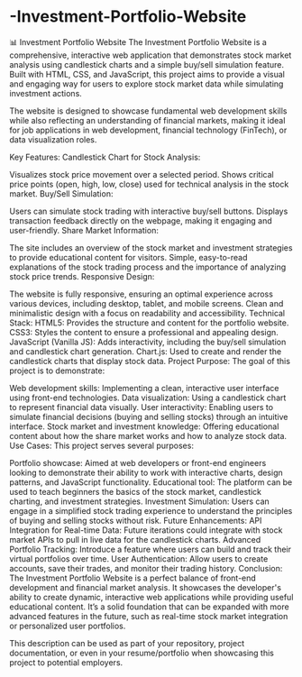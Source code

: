 # -Investment-Portfolio-Website

📊 Investment Portfolio Website
The Investment Portfolio Website is a comprehensive, interactive web application that demonstrates stock market analysis using candlestick charts and a simple buy/sell simulation feature. Built with HTML, CSS, and JavaScript, this project aims to provide a visual and engaging way for users to explore stock market data while simulating investment actions.

The website is designed to showcase fundamental web development skills while also reflecting an understanding of financial markets, making it ideal for job applications in web development, financial technology (FinTech), or data visualization roles.

Key Features:
Candlestick Chart for Stock Analysis:

Visualizes stock price movement over a selected period.
Shows critical price points (open, high, low, close) used for technical analysis in the stock market.
Buy/Sell Simulation:

Users can simulate stock trading with interactive buy/sell buttons.
Displays transaction feedback directly on the webpage, making it engaging and user-friendly.
Share Market Information:

The site includes an overview of the stock market and investment strategies to provide educational content for visitors.
Simple, easy-to-read explanations of the stock trading process and the importance of analyzing stock price trends.
Responsive Design:

The website is fully responsive, ensuring an optimal experience across various devices, including desktop, tablet, and mobile screens.
Clean and minimalistic design with a focus on readability and accessibility.
Technical Stack:
HTML5: Provides the structure and content for the portfolio website.
CSS3: Styles the content to ensure a professional and appealing design.
JavaScript (Vanilla JS): Adds interactivity, including the buy/sell simulation and candlestick chart generation.
Chart.js: Used to create and render the candlestick charts that display stock data.
Project Purpose:
The goal of this project is to demonstrate:

Web development skills: Implementing a clean, interactive user interface using front-end technologies.
Data visualization: Using a candlestick chart to represent financial data visually.
User interactivity: Enabling users to simulate financial decisions (buying and selling stocks) through an intuitive interface.
Stock market and investment knowledge: Offering educational content about how the share market works and how to analyze stock data.
Use Cases:
This project serves several purposes:

Portfolio showcase: Aimed at web developers or front-end engineers looking to demonstrate their ability to work with interactive charts, design patterns, and JavaScript functionality.
Educational tool: The platform can be used to teach beginners the basics of the stock market, candlestick charting, and investment strategies.
Investment Simulation: Users can engage in a simplified stock trading experience to understand the principles of buying and selling stocks without risk.
Future Enhancements:
API Integration for Real-time Data: Future iterations could integrate with stock market APIs to pull in live data for the candlestick charts.
Advanced Portfolio Tracking: Introduce a feature where users can build and track their virtual portfolios over time.
User Authentication: Allow users to create accounts, save their trades, and monitor their trading history.
Conclusion:
The Investment Portfolio Website is a perfect balance of front-end development and financial market analysis. It showcases the developer's ability to create dynamic, interactive web applications while providing useful educational content. It’s a solid foundation that can be expanded with more advanced features in the future, such as real-time stock market integration or personalized user portfolios.

This description can be used as part of your repository, project documentation, or even in your resume/portfolio when showcasing this project to potential employers.

